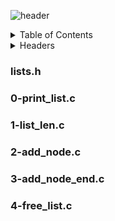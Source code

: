 ![header](https://capsule-render.vercel.app/api?type=soft&color=gradient&height=230&section=header&text=Singly%20List&fontSize=50)

<details><summary>Table of Contents</summary>

- `Headers`: <i>List of headers used</i>
- `lists.h`: <i>Header File</i>
- `0-print_list.c`: <i>Prints all the elements of a list_t list</i>
- `1-list_len.c`: <i>Returns the number of elements in a linked list_t list.</i>
- `2-add_node.c`: <i>Adds a new node at the beginning of a list_t list.</i>
- `3-add_node_end.c`: <i>Adds a new node at the end of a list_t list.</i>
- `4-free_list.c`: <i>Frees a list_t list.</i></details>

<details><summary>Headers</summary>
  
- `lists.h`: <i>Header File Name</i>
- `<stdlib.h>`: <i>Declares various utility functions for type conversions, memory allocation, and algorithms</i>
- `<stdio.h>`: <i>Perform input and output operations</i>
- `<string.h>`: <i>Manipulating strings</i></details>

<h3>lists.h</h3>

<h3>0-print_list.c</h3>

<h3>1-list_len.c</h3>

<h3>2-add_node.c</h3>

<h3>3-add_node_end.c</h3>

<h3>4-free_list.c</h3>
